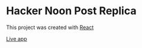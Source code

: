 # Hacker Noon Post Replica

This project was created with [React](https://reactjs.org/)

[Live app](https://legion555.github.io/hacker-noon-post-replica/)